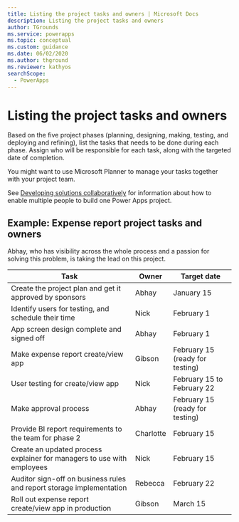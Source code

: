 ```yaml
---
title: Listing the project tasks and owners | Microsoft Docs
description: Listing the project tasks and owners
author: TGrounds
ms.service: powerapps
ms.topic: conceptual
ms.custom: guidance
ms.date: 06/02/2020
ms.author: thground
ms.reviewer: kathyos
searchScope:  
  - PowerApps
---
```


# Listing the project tasks and owners

Based on the five project phases (planning, designing, making, testing, and deploying and refining),
list the tasks that needs to be done during each phase. Assign who will be
responsible for each task, along with the targeted date of completion.

You might want to use Microsoft Planner to manage your tasks together with your
project team.

See [Developing solutions collaboratively](making-phase.md#developing-solutions-collaboratively) for information about how to enable
multiple people to build one Power Apps project.

## Example: Expense report project tasks and owners

Abhay, who has visibility across the whole process and a passion for
solving this problem, is taking the lead on this project.

| Task                                                                    | Owner     | Target date                     |
|-------------------------------------------------------------------------|-----------|---------------------------------|
| Create the project plan and get it approved by sponsors                 | Abhay     | January 15                      |
| Identify users for testing, and schedule their time                     | Nick      | February 1                      |
| App screen design complete and signed off                               | Abhay     | February 1                      |
| Make expense report create/view app                                     | Gibson    | February 15 (ready for testing) |
| User testing for create/view app                                        | Nick      | February 15 to February 22      |
| Make approval process                                                   | Abhay     | February 15 (ready for testing) |
| Provide BI report requirements to the team for phase 2                  | Charlotte | February 15                     |
| Create an updated process explainer for managers to use with employees  | Nick      | February 15                     |
| Auditor sign-off on business rules and report storage implementation    | Rebecca   | February 22                     |
| Roll out expense report create/view app in production                   | Gibson    | March 15                        |
